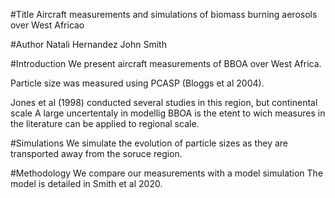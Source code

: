 #Title
Aircraft measurements and simulations of biomass burning aerosols over West Africao


#Author
Natali Hernandez
John Smith

#Introduction
We present aircraft measurements of BBOA over West Africa.

Particle size was measured using PCASP (Bloggs et al 2004).

Jones et al (1998) conducted several studies in this region,
but continental scale 
A large uncertentaly in modellig BBOA is the etent to
wich measures in the literature can be applied to regional
scale.

#Simulations
We simulate the evolution of particle sizes as they are transported
away from the soruce region.

#Methodology
We compare our measurements with a model simulation
The model is detailed in Smith et al 2020.
